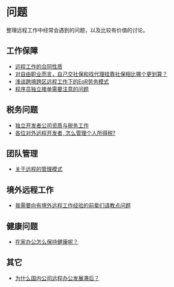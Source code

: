 # 问题

整理远程工作中经常会遇到的问题，以及比较有价值的讨论。

<a name="L1sx5"></a>
## 工作保障

- [远程工作的合同性质](https://eleduck.com/posts/pqfJAW)
- [对自由职业而言，自己交社保和找代理挂靠社保相比哪个更划算？](https://www.zhihu.com/question/22557823)
- [浅谈跨境跨区远程工作下的EoR劳务模式]()
- [程序员独立接单需要注意的问题](https://mp.weixin.qq.com/s/lLZ0ZTEp9prvPYf2-kjUEg)

<a name="Hc9aU"></a>
## 税务问题

- [独立开发者公司资质与税务工作](https://www.yuque.com/docs/share/ead0211d-dfb1-4a91-a443-5ef9715d3e94#fmMA0)
- [各位对外远程开发者, 怎么管理个人所得税? ](https://www.v2ex.com/t/588882?p=1)

<a name="dp3Cb"></a>
## 团队管理

- [关于远程的管理模式](https://eleduck.com/posts/pqfgJy)

<a name="knNMy"></a>
## 境外远程工作

- [我需要向有境外远程工作经验的前辈们请教点问题](https://eleduck.com/posts/OGfwZV)

<a name="Av1Yb"></a>
## 健康问题

- [在家办公怎么保持健康呢？](https://eleduck.com/posts/OGfwVk)

<a name="g05s2"></a>
## 其它

- [为什么国内公司远程办公发展滞后？](https://www.zhihu.com/question/47284405)

[<br />](https://anl.gg/)
